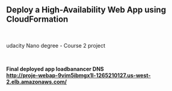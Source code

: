<h2> Deploy a High-Availability Web App using CloudFormation </h2> <br/>
<p>udacity Nano degree - Course 2 project </p>

<br>

<b>Final deployed app loadbanancer DNS <b> <br/>
http://proje-webap-9vim5ibmgx1l-1265210127.us-west-2.elb.amazonaws.com/

